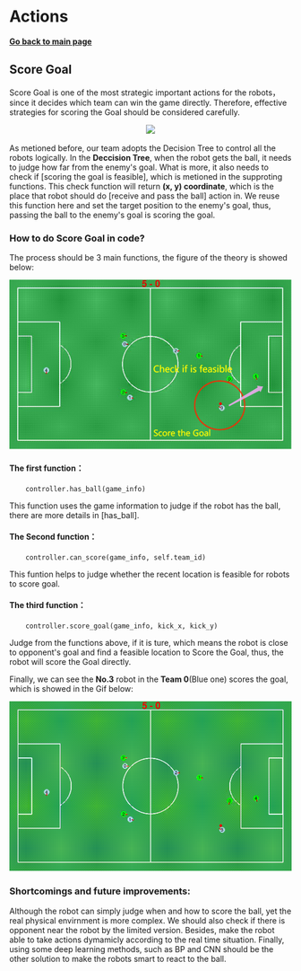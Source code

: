 # **Actions**

**[Go back to main page](../../Documentation.md)**

## Score Goal

Score Goal is one of the most strategic important actions for the robots，since it decides which team can win the game directly. Therefore, effective strategies for scoring the Goal should be considered carefully.
   
   <p align="center">
      <img src="../../Images/Score_Goal.flow.png" />
   </p>
   
As metioned before, our team adopts the Decision Tree to control all the robots logically. In the **Deccision Tree**, when the robot gets the ball, it needs to judge how far from the enemy's goal. What is more, it also needs to check if [scoring the goal is feasible], which is metioned in the supproting functions. This check function will return **(x, y) coordinate**, which is the place that robot should do [receive and pass the ball] action in. We reuse this function here and set the target position to the
enemy's goal, thus, passing the ball to the enemy's goal is scoring the goal.
   
### How to do Score Goal in code?
   
   The process should be 3 main functions, the figure of the theory is showed below:
   
   <p align="center">
      <img src="../../Images/Score_Goal.png" />
   </p>

   #### The first function：
        controller.has_ball(game_info)
   This function uses the game information to judge if the robot has the ball, there are more details in [has_ball].
        
   #### The Second function：
        controller.can_score(game_info, self.team_id)
   This funtion helps to judge whether the recent location is feasible for robots to score goal.
   
   #### The third function：
        controller.score_goal(game_info, kick_x, kick_y)
   Judge from the functions above, if it is ture, which means the robot is close to opponent's goal and find a feasible location to Score the Goal, thus, the robot will score the Goal directly.
   
   Finally, we can see the **No.3** robot in the **Team 0**(Blue one) scores the goal, which is showed in the Gif below:
   
   <p align="center">
      <img src="../../Images/Score_Goal.gif" />
   </p>
   
### Shortcomings and future improvements:
   Although the robot can simply judge when and how to score the ball, yet the real physical envirnment is more complex. We should also check if there is opponent near the robot by the limited version. Besides, make the robot able to take actions dymamicly according to the real time situation. Finally, using some deep learning methods, such as BP and CNN should be the other solution to make the robots smart to react to the ball.
      
</p>
